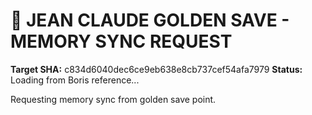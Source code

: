# 🧠 JEAN CLAUDE GOLDEN SAVE - MEMORY SYNC REQUEST
**Target SHA:** c834d6040dec6ce9eb638e8cb737cef54afa7979
**Status:** Loading from Boris reference...

Requesting memory sync from golden save point.